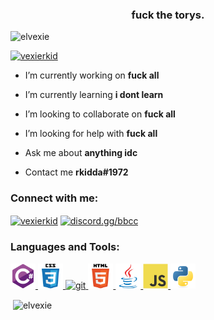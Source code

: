 <h3 align="center">fuck the torys.</h3>

<p align="left"> <img src="https://komarev.com/ghpvc/?username=elvexie&label=Profile%20views&color=0e75b6&style=flat" alt="elvexie" /> </p>

<p align="left"> <a href="https://twitter.com/vexierkid" target="blank"><img src="https://img.shields.io/twitter/follow/vexierkid?logo=twitter&style=for-the-badge" alt="vexierkid" /></a> </p>

- I’m currently working on **fuck all**

- I’m currently learning **i dont learn**

- I’m looking to collaborate on **fuck all**

- I’m looking for help with **fuck all**

- Ask me about **anything idc**

- Contact me **rkidda#1972**

<h3 align="left">Connect with me:</h3>
<p align="left">
<a href="https://twitter.com/vexierkid" target="blank"><img align="center" src="https://raw.githubusercontent.com/rahuldkjain/github-profile-readme-generator/master/src/images/icons/Social/twitter.svg" alt="vexierkid" height="30" width="40" /></a>
<a href="https://discord.gg/discord.gg/bbcc" target="blank"><img align="center" src="https://raw.githubusercontent.com/rahuldkjain/github-profile-readme-generator/master/src/images/icons/Social/discord.svg" alt="discord.gg/bbcc" height="30" width="40" /></a>
</p>

<h3 align="left">Languages and Tools:</h3>
<p align="left"> <a href="https://www.w3schools.com/cs/" target="_blank" rel="noreferrer"> <img src="https://raw.githubusercontent.com/devicons/devicon/master/icons/csharp/csharp-original.svg" alt="csharp" width="40" height="40"/> </a> <a href="https://www.w3schools.com/css/" target="_blank" rel="noreferrer"> <img src="https://raw.githubusercontent.com/devicons/devicon/master/icons/css3/css3-original-wordmark.svg" alt="css3" width="40" height="40"/> </a> <a href="https://git-scm.com/" target="_blank" rel="noreferrer"> <img src="https://www.vectorlogo.zone/logos/git-scm/git-scm-icon.svg" alt="git" width="40" height="40"/> </a> <a href="https://www.w3.org/html/" target="_blank" rel="noreferrer"> <img src="https://raw.githubusercontent.com/devicons/devicon/master/icons/html5/html5-original-wordmark.svg" alt="html5" width="40" height="40"/> </a> <a href="https://www.java.com" target="_blank" rel="noreferrer"> <img src="https://raw.githubusercontent.com/devicons/devicon/master/icons/java/java-original.svg" alt="java" width="40" height="40"/> </a> <a href="https://developer.mozilla.org/en-US/docs/Web/JavaScript" target="_blank" rel="noreferrer"> <img src="https://raw.githubusercontent.com/devicons/devicon/master/icons/javascript/javascript-original.svg" alt="javascript" width="40" height="40"/> </a> <a href="https://www.python.org" target="_blank" rel="noreferrer"> <img src="https://raw.githubusercontent.com/devicons/devicon/master/icons/python/python-original.svg" alt="python" width="40" height="40"/> </a> </p>

<p>&nbsp;<img align="center" src="https://github-readme-stats.vercel.app/api?username=elvexie&show_icons=true&locale=en" alt="elvexie" /></p>
